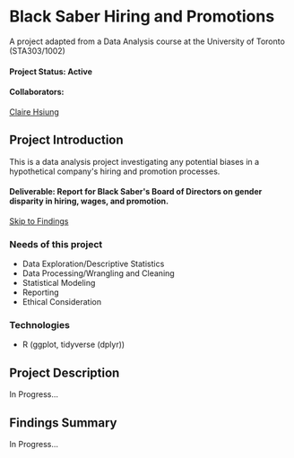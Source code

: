 # Black Saber Hiring and Promotions
A project adapted from a Data Analysis course at the University of Toronto (STA303/1002)
#### Project Status: Active
#### Collaborators:
[Claire Hsiung](https://github.com/claire-hsiung)


## Project Introduction
This is a data analysis project investigating any potential biases in a hypothetical company's hiring and promotion processes. 
#### Deliverable: Report for Black Saber's Board of Directors on gender disparity in hiring, wages, and promotion.
[Skip to Findings](https://github.com/yian-wang/black-saber/blob/main/README.md#findings-summary)


### Needs of this project
- Data Exploration/Descriptive Statistics
- Data Processing/Wrangling and Cleaning
- Statistical Modeling
- Reporting
- Ethical Consideration

### Technologies
* R (ggplot, tidyverse (dplyr))

## Project Description
In Progress...

## Findings Summary
In Progress...

